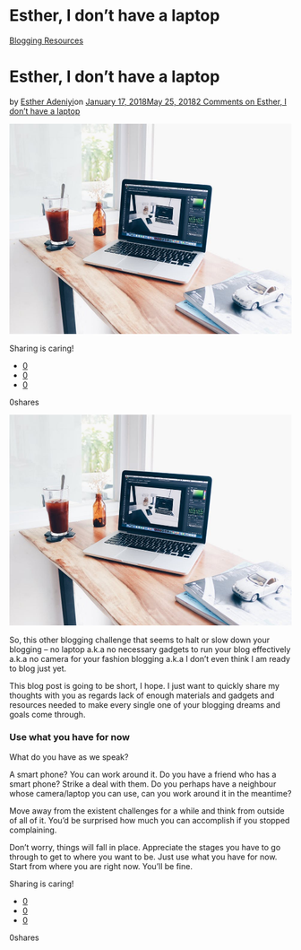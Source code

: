 # Esther, I don’t have a laptop

[Blogging Resources](https://estheradeniyi.com/category/blogging-resources/)
# Esther, I don&#x2019;t have a laptop

by [Esther Adeniyi](https://estheradeniyi.com/author/esther-adeniyi/)on [January 17, 2018May 25, 2018](https://estheradeniyi.com/esther-i-dont-have-laptop/)[2 Comments on Esther, I don&#x2019;t have a laptop](https://estheradeniyi.com/esther-i-dont-have-laptop/#comments)

![](images/pexels-photo-441963.jpeg)

Sharing is caring!

- [0](https://www.facebook.com/sharer/sharer.php?u=https%3A%2F%2Festheradeniyi.com%2Festher-i-dont-have-laptop%2F&amp;t=Esther%2C%20I%20don%27t%20have%20a%20laptop)
- [0](https://twitter.com/intent/tweet?text=Esther%2C%20I%20don%27t%20have%20a%20laptop&amp;url=https%3A%2F%2Festheradeniyi.com%2Festher-i-dont-have-laptop%2F)
- [0](#)

0shares

[![](images/pexels-photo-441963.jpeg)](images/pexels-photo-441963.jpeg)

So, this other blogging challenge that seems to halt or slow down your blogging &#x2013; no laptop a.k.a no necessary gadgets to run your blog effectively a.k.a no camera for your fashion blogging a.k.a I don&#x2019;t even think I am ready to blog just yet.

This blog post is going to be short, I hope. I just want to quickly share my thoughts with you as regards lack of enough materials and gadgets and resources needed to make every single one of your blogging dreams and goals come through.

### Use what you have for now

What do you have as we speak?

A smart phone? You can work around it. Do you have a friend who has a smart phone? Strike a deal with them. Do you perhaps have a neighbour whose camera/laptop you can use, can you work around it in the meantime?

Move away from the existent challenges for a while and think from outside of all of it. You&#x2019;d be surprised how much you can accomplish if you stopped complaining.

Don&#x2019;t worry, things will fall in place. Appreciate the stages you have to go through to get to where you want to be. Just use what you have for now. Start from where you are right now. You&#x2019;ll be fine.

Sharing is caring!

- [0](https://www.facebook.com/sharer/sharer.php?u=https%3A%2F%2Festheradeniyi.com%2Festher-i-dont-have-laptop%2F&amp;t=Esther%2C%20I%20don%27t%20have%20a%20laptop)
- [0](https://twitter.com/intent/tweet?text=Esther%2C%20I%20don%27t%20have%20a%20laptop&amp;url=https%3A%2F%2Festheradeniyi.com%2Festher-i-dont-have-laptop%2F)
- [0](#)

0shares